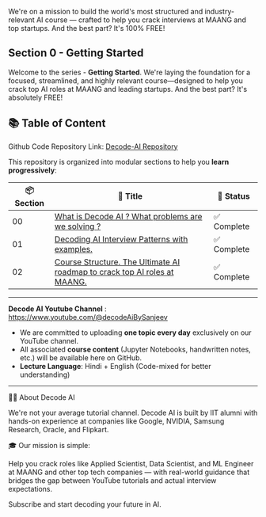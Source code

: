 We're on a mission to build the world's most structured and industry-relevant AI course — crafted to help you crack interviews at MAANG and top startups. And the best part? It's 100% FREE!

## Section 0 - Getting Started

Welcome to the series - **Getting Started**. We're laying the foundation for a focused, streamlined, and highly relevant course—designed to help you crack top AI roles at MAANG and leading startups. And the best part? It's absolutely FREE!

## 📚 Table of Content

Github Code Repository Link: [Decode-AI Repository](https://github.com/Decode-AI-By-Sanjeev/Decode-AI)

This repository is organized into modular sections to help you **learn progressively**:

| 📦 Section | 📘 Title                                             | 🧭 Status         |
|------------|------------------------------------------------------|-------------------|
| 00         | [What is Decode AI ? What problems are we solving ?](https://decode-ai-by-sanjeev.github.io/Decode-AI/Section%200%20-%20Getting%20Started/0.1%20Channel%20Introduction)                                    | ✅ Complete       |
| 01         |  [Decoding AI Interview Patterns with examples.](https://decode-ai-by-sanjeev.github.io/Decode-AI/Section%200%20-%20Getting%20Started/0.2%20AI%20Interview%20Patterns/)                             |  ✅ Complete      |
| 02         | [Course Structure. The Ultimate AI roadmap to crack top AI roles at MAANG. ](https://decode-ai-by-sanjeev.github.io/Decode-AI/Section%200%20-%20Getting%20Started/0.3%20Course%20Introduction)              |  ✅ Complete       |


---

**Decode AI Youtube Channel** : https://www.youtube.com/@decodeAiBySanjeev
- We are committed to uploading **one topic every day** exclusively on our YouTube channel.
- All associated **course content** (Jupyter Notebooks, handwritten notes, etc.) will be available here on GitHub.
- **Lecture Language**: Hindi + English (Code-mixed for better understanding)

---
👨‍💻 About Decode AI

We're not your average tutorial channel. Decode AI is built by IIT alumni with hands-on experience at companies like Google, NVIDIA, Samsung Research, Oracle, and Flipkart.

🎓 Our mission is simple:

Help you crack roles like Applied Scientist, Data Scientist, and ML Engineer at MAANG and other top tech companies — with real-world guidance that bridges the gap between YouTube tutorials and actual interview expectations.

Subscribe and start decoding your future in AI.


